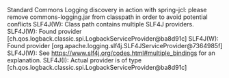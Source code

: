 Standard Commons Logging discovery in action with spring-jcl: please remove commons-logging.jar from classpath in order to avoid potential conflicts
SLF4J(W): Class path contains multiple SLF4J providers.
SLF4J(W): Found provider [ch.qos.logback.classic.spi.LogbackServiceProvider@ba8d91c]
SLF4J(W): Found provider [org.apache.logging.slf4j.SLF4JServiceProvider@7364985f]
SLF4J(W): See https://www.slf4j.org/codes.html#multiple_bindings for an explanation.
SLF4J(I): Actual provider is of type [ch.qos.logback.classic.spi.LogbackServiceProvider@ba8d91c]
